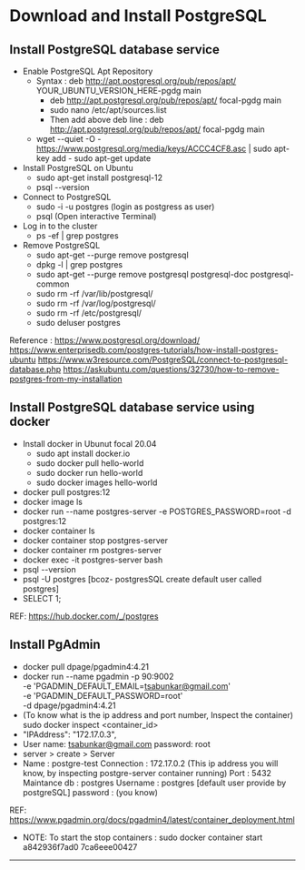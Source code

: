 # Download and Install PostgreSQL

## Install PostgreSQL database service

- Enable PostgreSQL Apt Repository
  - Syntax : deb http://apt.postgresql.org/pub/repos/apt/ YOUR_UBUNTU_VERSION_HERE-pgdg main
    - deb http://apt.postgresql.org/pub/repos/apt/ focal-pgdg main
    - sudo nano /etc/apt/sources.list
    - Then add above deb line : deb http://apt.postgresql.org/pub/repos/apt/ focal-pgdg main
  - wget --quiet -O - https://www.postgresql.org/media/keys/ACCC4CF8.asc | sudo apt-key add - sudo apt-get update
- Install PostgreSQL on Ubuntu
  - sudo apt-get install postgresql-12
  - psql --version
- Connect to PostgreSQL
  - sudo -i -u postgres (login as postgress as user)
  - psql (Open interactive Terminal)
- Log in to the cluster
  - ps -ef | grep postgres
- Remove PostgreSQL
  - sudo apt-get --purge remove postgresql
  - dpkg -l | grep postgres
  - sudo apt-get --purge remove postgresql postgresql-doc postgresql-common
  - sudo rm -rf /var/lib/postgresql/
  - sudo rm -rf /var/log/postgresql/
  - sudo rm -rf /etc/postgresql/
  - sudo deluser postgres

Reference :
https://www.postgresql.org/download/
https://www.enterprisedb.com/postgres-tutorials/how-install-postgres-ubuntu
https://www.w3resource.com/PostgreSQL/connect-to-postgresql-database.php
https://askubuntu.com/questions/32730/how-to-remove-postgres-from-my-installation

## Install PostgreSQL database service using docker

- Install docker in Ubunut focal 20.04
  - sudo apt install docker.io
  - sudo docker pull hello-world
  - sudo docker run hello-world
  - sudo docker images hello-world
- docker pull postgres:12
- docker image ls
- docker run --name postgres-server -e POSTGRES_PASSWORD=root -d postgres:12
- docker container ls
- docker container stop postgres-server
- docker container rm postgres-server
- docker exec -it postgres-server bash
- psql --version
- psql -U postgres [bcoz- postgresSQL create default user called postgres]
- SELECT 1;

REF:
https://hub.docker.com/_/postgres

## Install PgAdmin

- docker pull dpage/pgadmin4:4.21
- docker run --name pgadmin -p 90:9002 \
   -e 'PGADMIN_DEFAULT_EMAIL=tsabunkar@gmail.com' \
   -e 'PGADMIN_DEFAULT_PASSWORD=root' \
   -d dpage/pgadmin4:4.21
- (To know what is the ip address and port number, Inspect the container)
  sudo docker inspect <container_id>
- "IPAddress": "172.17.0.3",
- User name: tsabunkar@gmail.com
  password: root
- server > create > Server
- Name : postgre-test
  Connection : 172.17.0.2 (This ip address you will know, by inspecting postgre-server container running)
  Port : 5432
  Maintance db : postgres
  Username : postgres [default user provide by postgreSQL]
  password : (you know)

REF:
https://www.pgadmin.org/docs/pgadmin4/latest/container_deployment.html

- NOTE: To start the stop containers : sudo docker container start a842936f7ad0 7ca6eee00427

---
